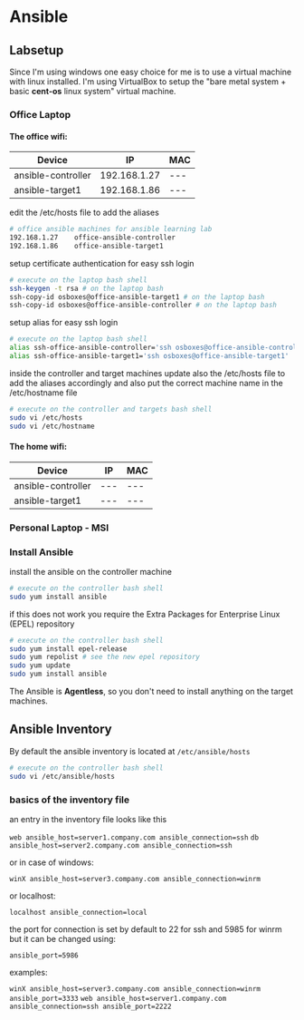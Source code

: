 # Ansible 

## Labsetup

Since I'm using windows one easy choice for me is to use a virtual machine with linux installed. I'm using VirtualBox to setup the "bare metal system + basic **cent-os** linux system" virtual machine.

### Office Laptop

#### The office wifi:

| Device | IP | MAC |
| --- | --- | --- |
| ansible-controller | 192.168.1.27 | --- |
| ansible-target1  | 192.168.1.86 | --- |


edit the /etc/hosts file to add the aliases

```bash
# office ansible machines for ansible learning lab
192.168.1.27    office-ansible-controller
192.168.1.86    office-ansible-target1
```


setup certificate authentication for easy ssh login
```bash
# execute on the laptop bash shell
ssh-keygen -t rsa # on the laptop bash
ssh-copy-id osboxes@office-ansible-target1 # on the laptop bash
ssh-copy-id osboxes@office-ansible-controller # on the laptop bash
```

setup alias for easy ssh login
```bash
# execute on the laptop bash shell
alias ssh-office-ansible-controller='ssh osboxes@office-ansible-controller'
alias ssh-office-ansible-target1='ssh osboxes@office-ansible-target1'
```

inside the controller and target machines update also the /etc/hosts file to add the aliases accordingly and also put the correct machine name in the /etc/hostname file

```bash
# execute on the controller and targets bash shell
sudo vi /etc/hosts
sudo vi /etc/hostname
```



#### The home wifi:

| Device | IP | MAC |
| --- | --- | --- |
| ansible-controller | --- | --- |
| ansible-target1  | --- | --- |

### Personal Laptop - MSI


### Install Ansible

install the ansible on the controller machine

```bash
# execute on the controller bash shell
sudo yum install ansible
```

if this does not work you require the Extra Packages for Enterprise Linux (EPEL) repository

```bash
# execute on the controller bash shell
sudo yum install epel-release
sudo yum repolist # see the new epel repository
sudo yum update
sudo yum install ansible
```

The Ansible is **Agentless**, so you don't need to install anything on the target machines.

## Ansible Inventory

By default the ansible inventory is located at `/etc/ansible/hosts`

```bash
# execute on the controller bash shell
sudo vi /etc/ansible/hosts
```

### basics of the inventory file

an entry in the inventory file looks like this

`web ansible_host=server1.company.com ansible_connection=ssh`
`db  ansible_host=server2.company.com ansible_connection=ssh`

or in case of windows:

`winX ansible_host=server3.company.com ansible_connection=winrm`

or localhost:

`localhost ansible_connection=local`

the port for connection is set by default to 22 for ssh and 5985 for winrm but it can be changed using:

`ansible_port=5986`

examples:

`winX ansible_host=server3.company.com ansible_connection=winrm ansible_port=3333`
`web ansible_host=server1.company.com ansible_connection=ssh ansible_port=2222`

